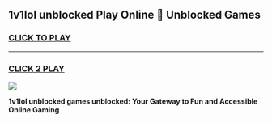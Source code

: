 
## 1v1lol unblocked Play Online 👋 Unblocked Games
<h3>
<a href="https://premium.freeplayer.one?title=1v1lol_unblocked&ref=19F">CLICK TO PLAY</a></h3>
<hr>

<h3>
<a href="https://premium.freeplayer.one?title=1v1lol_unblocked&ref=19F">CLICK 2 PLAY</a>
  
</h3>

<a href="https://premium.freeplayer.one?title=1v1lol_unblocked&ref=19F"><img src="https://clearcache.store/games.png"></a>


**1v1lol unblocked games unblocked: Your Gateway to Fun and Accessible Online Gaming**
